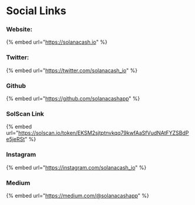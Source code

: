 # Social Links

### Website:

{% embed url="https://solanacash.io" %}

### Twitter:

{% embed url="https://twitter.com/solanacash_io" %}

### Github

{% embed url="https://github.com/solanacashapp" %}

### SolScan Link

{% embed url="https://solscan.io/token/EKSM2sjtptnvkqq79kwfAaSfVudNAtFYZSBdPe5jeRSt" %}

### Instagram

{% embed url="https://instagram.com/solanacash_io" %}

### Medium

{% embed url="https://medium.com/@solanacashapp" %}

